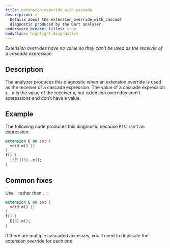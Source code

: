 ```yaml
---
title: extension_override_with_cascade
description: >-
  Details about the extension_override_with_cascade
  diagnostic produced by the Dart analyzer.
underscore_breaker_titles: true
bodyClass: highlight-diagnostics
---
```


_Extension overrides have no value so they can't be used as the receiver of a cascade expression._

## Description

The analyzer produces this diagnostic when an extension override is used as
the receiver of a cascade expression. The value of a cascade expression
`e..m` is the value of the receiver `e`, but extension overrides aren't
expressions and don't have a value.

## Example

The following code produces this diagnostic because `E(3)` isn't an
expression:

```dart
extension E on int {
  void m() {}
}
f() {
  [!E!](3)..m();
}
```

## Common fixes

Use `.` rather than `..`:

```dart
extension E on int {
  void m() {}
}
f() {
  E(3).m();
}
```

If there are multiple cascaded accesses, you'll need to duplicate the
extension override for each one.
